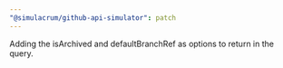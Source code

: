 ```yaml
---
"@simulacrum/github-api-simulator": patch
---
```


Adding the isArchived and defaultBranchRef as options to return in the query.
